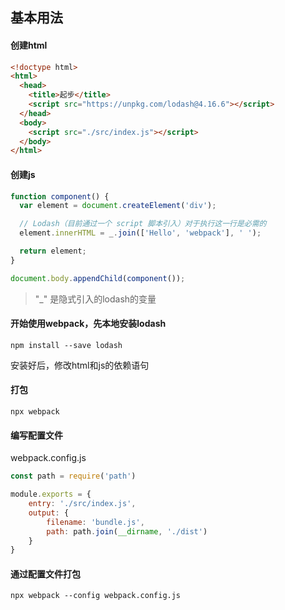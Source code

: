 ## 基本用法

#### 创建html
```html
<!doctype html>
<html>
  <head>
    <title>起步</title>
    <script src="https://unpkg.com/lodash@4.16.6"></script>
  </head>
  <body>
    <script src="./src/index.js"></script>
  </body>
</html>
```

#### 创建js
```js
function component() {
  var element = document.createElement('div');

  // Lodash（目前通过一个 script 脚本引入）对于执行这一行是必需的
  element.innerHTML = _.join(['Hello', 'webpack'], ' ');

  return element;
}

document.body.appendChild(component());
```

> "_" 是隐式引入的lodash的变量

#### 开始使用webpack，先本地安装lodash
```
npm install --save lodash
```
安装好后，修改html和js的依赖语句

#### 打包
```
npx webpack
```

#### 编写配置文件
webpack.config.js
```js
const path = require('path')

module.exports = {
    entry: './src/index.js',
    output: {
        filename: 'bundle.js',
        path: path.join(__dirname, './dist')
    }
}
```

#### 通过配置文件打包
```
npx webpack --config webpack.config.js
```
